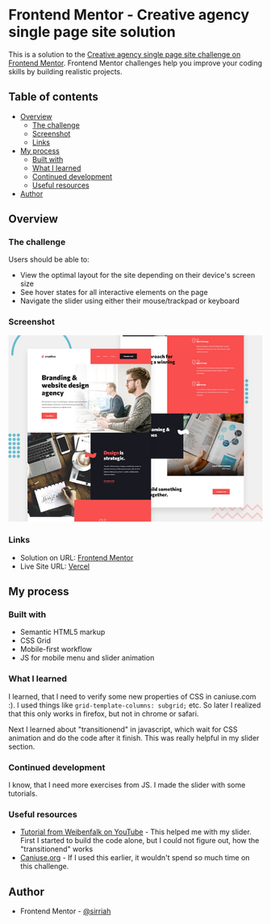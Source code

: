 # Frontend Mentor - Creative agency single page site solution

This is a solution to the [Creative agency single page site challenge on Frontend Mentor](https://www.frontendmentor.io/challenges/creative-agency-singlepage-site-Pq6V3I2RM). Frontend Mentor challenges help you improve your coding skills by building realistic projects. 

## Table of contents

- [Overview](#overview)
  - [The challenge](#the-challenge)
  - [Screenshot](#screenshot)
  - [Links](#links)
- [My process](#my-process)
  - [Built with](#built-with)
  - [What I learned](#what-i-learned)
  - [Continued development](#continued-development)
  - [Useful resources](#useful-resources)
- [Author](#author)


## Overview

### The challenge

Users should be able to:

- View the optimal layout for the site depending on their device's screen size
- See hover states for all interactive elements on the page
- Navigate the slider using either their mouse/trackpad or keyboard

### Screenshot

![](./preview.jpg)


### Links

- Solution on URL: [Frontend Mentor](https://www.frontendmentor.io/solutions/creative-single-page-site-css-grid-mobilefirst-sass-vanilla-js-wn_Z2iUHv)
- Live Site URL: [Vercel](https://fm-creative-single-page-site.vercel.app/)

## My process

### Built with

- Semantic HTML5 markup
- CSS Grid
- Mobile-first workflow
- JS for mobile menu and slider animation


### What I learned

I learned, that I need to verify some new properties of CSS in caniuse.com :). I used things like 
` grid-template-columns: subgrid; ` etc. So later I realized that this only works in firefox, but not in chrome or safari.

Next I learned about "transitionend" in javascript, which wait for CSS animation and do the code after it finish. This was really helpful in my slider section.


### Continued development

I know, that I need more exercises from JS. I made the slider with some tutorials. 


### Useful resources

- [Tutorial from Weibenfalk on YouTube](https://www.youtube.com/watch?v=6AuH3xSo6f8) - This helped me with my slider. First I started to build the code alone, but I could not figure out, how the "transitionend" works
- [Caniuse.org](https://caniuse.org) - If I used this earlier, it wouldn't spend so much time on this challenge.


## Author

- Frontend Mentor - [@sirriah](https://www.frontendmentor.io/profile/sirriah)


